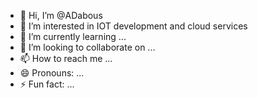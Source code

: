 - 👋 Hi, I’m @ADabous
- 👀 I’m interested in IOT development and cloud services
- 🌱 I’m currently learning ...
- 💞️ I’m looking to collaborate on ...
- 📫 How to reach me ...
- 😄 Pronouns: ...
- ⚡ Fun fact: ...

<!---
ADabous/ADabous is a ✨ special ✨ repository because its `README.md` (this file) appears on your GitHub profile.
You can click the Preview link to take a look at your changes.
--->
